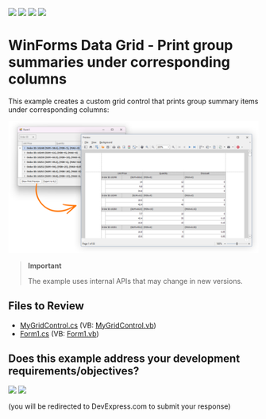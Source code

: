 <!-- default badges list -->
![](https://img.shields.io/endpoint?url=https://codecentral.devexpress.com/api/v1/VersionRange/128630777/24.2.1%2B)
[![](https://img.shields.io/badge/Open_in_DevExpress_Support_Center-FF7200?style=flat-square&logo=DevExpress&logoColor=white)](https://supportcenter.devexpress.com/ticket/details/E2084)
[![](https://img.shields.io/badge/📖_How_to_use_DevExpress_Examples-e9f6fc?style=flat-square)](https://docs.devexpress.com/GeneralInformation/403183)
[![](https://img.shields.io/badge/💬_Leave_Feedback-feecdd?style=flat-square)](#does-this-example-address-your-development-requirementsobjectives)
<!-- default badges end -->

# WinForms Data Grid - Print group summaries under corresponding columns

This example creates a custom grid control that prints group summary items under corresponding columns: 

![WinForms Data Grid - Print group summaries under corresponding columns](https://raw.githubusercontent.com/DevExpress-Examples/winforms-grid-print-group-summary-under-columns/23.1.1%2B/media/winforms-grid-print-preview.png)


> **Important**
>
> The example uses internal APIs that may change in new versions.


## Files to Review

* [MyGridControl.cs](./CS/Q250602/MyGridControl.cs) (VB: [MyGridControl.vb](./VB/Q250602/MyGridControl.vb))
* [Form1.cs](./CS/Q250602/Form1.cs) (VB: [Form1.vb](./VB/Q250602/Form1.vb))
<!-- feedback -->
## Does this example address your development requirements/objectives?

[<img src="https://www.devexpress.com/support/examples/i/yes-button.svg"/>](https://www.devexpress.com/support/examples/survey.xml?utm_source=github&utm_campaign=winforms-grid-print-group-summary-under-columns&~~~was_helpful=yes) [<img src="https://www.devexpress.com/support/examples/i/no-button.svg"/>](https://www.devexpress.com/support/examples/survey.xml?utm_source=github&utm_campaign=winforms-grid-print-group-summary-under-columns&~~~was_helpful=no)

(you will be redirected to DevExpress.com to submit your response)
<!-- feedback end -->
